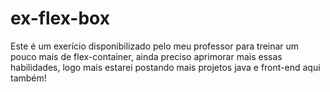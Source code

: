 # ex-flex-box

Este é um exerício disponibilizado pelo meu professor para treinar um pouco mais de flex-container, ainda preciso aprimorar mais essas habilidades, logo mais estarei postando mais projetos java e front-end aqui também!
